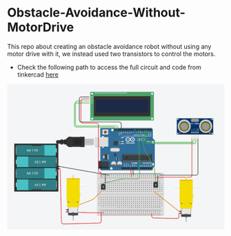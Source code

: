 # Obstacle-Avoidance-Without-MotorDrive
This repo about creating an obstacle avoidance robot without using any motor drive with it, we instead used two transistors to control the motors.

* Check the following path to access the full circuit and code from tinkercad [here](https://www.tinkercad.com/things/9oc6TTiUw9e)

![](https://github.com/MAzewail/Obstacle-Avoidance-Without-MotorDrive/blob/main/Circuit_diagram.PNG)
